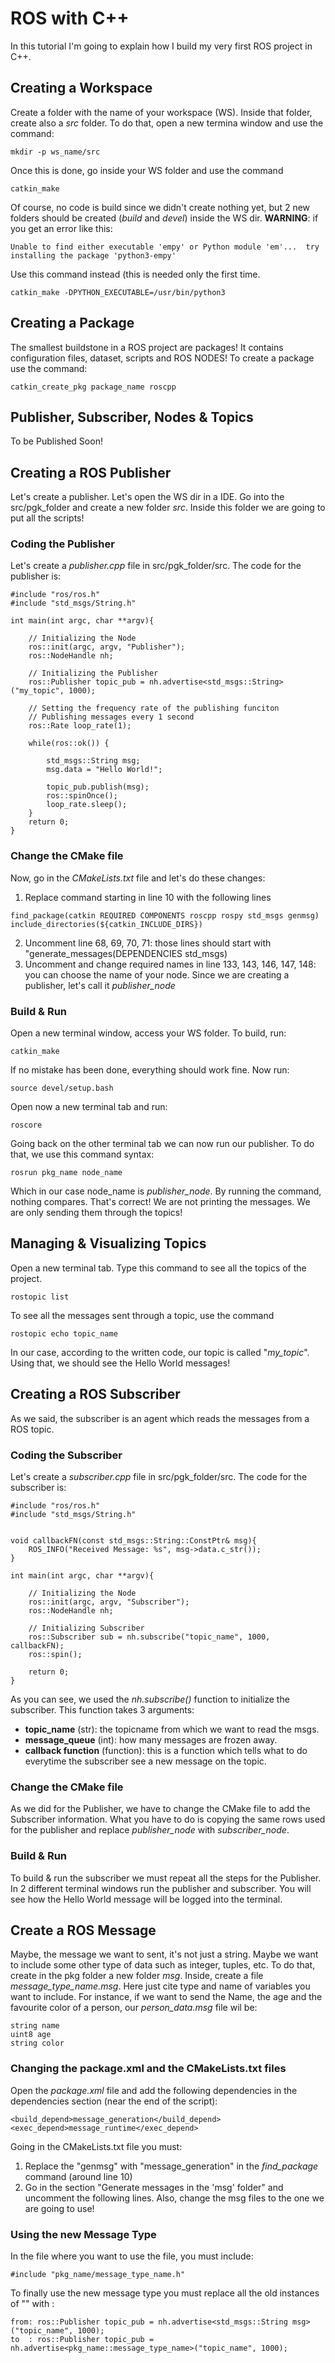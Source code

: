 # ROS with C++
In this tutorial I'm going to explain how I build my very first ROS project in C++. 

## Creating a Workspace
Create a folder with the name of your workspace (WS). Inside that folder, create also a _src_ folder. To do that, open a new termina window and use the command: 
```
mkdir -p ws_name/src
```
Once this is done, go inside your WS folder and use the command
```
catkin_make
```
Of course, no code is build since we didn't create nothing yet, but 2 new folders should be created (_build_ and _devel_) inside the WS dir. __WARNING__: if you get an error like this:
```
Unable to find either executable 'empy' or Python module 'em'...  try
installing the package 'python3-empy'
```
Use this command instead (this is needed only the first time.
```
catkin_make -DPYTHON_EXECUTABLE=/usr/bin/python3
```

## Creating a Package
The smallest buildstone in a ROS project are packages! It contains configuration files, dataset, scripts and ROS NODES! To create a package use the command:
```
catkin_create_pkg package_name roscpp
```

## Publisher, Subscriber, Nodes & Topics
To be Published Soon!


## Creating a ROS Publisher
Let's create a publisher. Let's open the WS dir in a IDE. Go into the src/pgk_folder and create a new folder _src_. Inside this folder we are going to put all the scripts!

### Coding the Publisher
Let's create a _publisher.cpp_ file in src/pgk_folder/src. The code for the publisher is: 
```
#include "ros/ros.h"
#include "std_msgs/String.h"

int main(int argc, char **argv){

    // Initializing the Node
    ros::init(argc, argv, "Publisher");
    ros::NodeHandle nh;

    // Initializing the Publisher
    ros::Publisher topic_pub = nh.advertise<std_msgs::String>("my_topic", 1000);

    // Setting the frequency rate of the publishing funciton
    // Publishing messages every 1 second
    ros::Rate loop_rate(1);

    while(ros::ok()) {

        std_msgs::String msg; 
        msg.data = "Hello World!";

        topic_pub.publish(msg);
        ros::spinOnce();
        loop_rate.sleep();
    }
    return 0;
}
```

### Change the CMake file
Now, go in the _CMakeLists.txt_ file and let's do these changes:

1. Replace command starting in line 10 with the following lines
```
find_package(catkin REQUIRED COMPONENTS roscpp rospy std_msgs genmsg)
include_directories(${catkin_INCLUDE_DIRS})
```
2. Uncomment line 68, 69, 70, 71: those lines should start with "generate_messages(DEPENDENCIES std_msgs)
3. Uncomment and change required names in line 133, 143, 146, 147, 148: you can choose the name of your node. Since we are creating a publisher, let's call it *publisher_node*

### Build & Run 
Open a new terminal window, access your WS folder. To build, run: 
```
catkin_make
```
If no mistake has been done, everything should work fine. Now run:
```
source devel/setup.bash
```
Open now a new terminal tab and run: 
```
roscore
```
Going back on the other terminal tab we can now run our publisher. To do that, we use this command syntax: 
```
rosrun pkg_name node_name
```
Which in our case node_name is *publisher_node*. 
By running the command, nothing compares. That's correct! We are not printing the messages. We are only sending them through the topics!

## Managing & Visualizing Topics
Open a new terminal tab. Type this command to see all the topics of the project.
```
rostopic list
```
To see all the messages sent through a topic, use the command
```
rostopic echo topic_name
```
In our case, according to the written code, our topic is called "*my_topic*". Using that, we should see the Hello World messages!

## Creating a ROS Subscriber
As we said, the subscriber is an agent which reads the messages from a ROS topic. 

### Coding the Subscriber
Let's create a _subscriber.cpp_ file in src/pgk_folder/src. The code for the subscriber is:

```
#include "ros/ros.h"
#include "std_msgs/String.h"


void callbackFN(const std_msgs::String::ConstPtr& msg){
    ROS_INFO("Received Message: %s", msg->data.c_str());
}

int main(int argc, char **argv){

    // Initializing the Node
    ros::init(argc, argv, "Subscriber");
    ros::NodeHandle nh;

    // Initializing Subscriber
    ros::Subscriber sub = nh.subscribe("topic_name", 1000, callbackFN);
    ros::spin();

    return 0;
}
```

As you can see, we used the _nh.subscribe()_ function to initialize the subscriber. This function takes 3 arguments:
- **topic_name** (str): the topicname from which we want to read the msgs.
- **message_queue** (int): how many messages are frozen away.
- **callback function** (function): this is a function which tells what to do everytime the subscriber see a new message on the topic.

### Change the CMake file
As we did for the Publisher, we have to change the CMake file to add the Subscriber information. What you have to do is copying the same rows used for the publisher and replace *publisher_node* with *subscriber_node*.

### Build & Run
To build & run the subscriber we must repeat all the steps for the Publisher. In 2 different terminal windows run the publisher and subscriber. You will see how the Hello World message will be logged into the terminal.


## Create a ROS Message
Maybe, the message we want to sent, it's not just a string. Maybe we want to include some other type of data such as integer, tuples, etc. To do that, create in the pkg folder a new folder _msg_. Inside, create a file *message_type_name.msg*. 
Here just cite type and name of variables you want to include. For instance, if we want to send the Name, the age and the favourite color of a person, our *person_data.msg* file wil be: 
```
string name
uint8 age
string color
```
### Changing the package.xml and the CMakeLists.txt files
Open the _package.xml_ file and add the following dependencies in the dependencies section (near the end of the script):
```
<build_depend>message_generation</build_depend>
<exec_depend>message_runtime</exec_depend>
```
Going in the CMakeLists.txt file you must:
1. Replace the "genmsg" with "message_generation" in the *find_package* command (around line 10) 
2. Go in the section "Generate messages in the 'msg' folder" and uncomment the following lines. Also, change the msg files to the one we are going to use!

### Using the new Message Type
In the file where you want to use the file, you must include: 
```
#include "pkg_name/message_type_name.h"
```
To finally use the new message type you must replace all the old instances of "" with : 
```
from: ros::Publisher topic_pub = nh.advertise<std_msgs::String msg>("topic_name", 1000);
to  : ros::Publisher topic_pub = nh.advertise<pkg_name::message_type_name>("topic_name", 1000);
```





```

```


